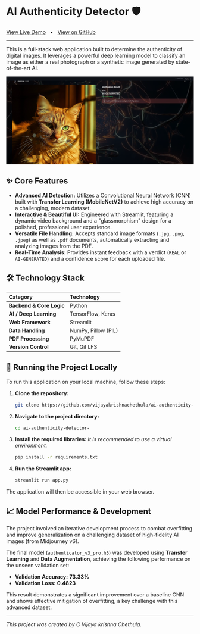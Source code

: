 # AI Authenticity Detector 🛡️

[View Live Demo](https://detectreal.streamlit.app/)   •   [View on GitHub](https://github.com/vijayakrishnachethula/ai-authenticity-detector-)

---

This is a full-stack web application built to determine the authenticity of digital images. It leverages a powerful deep learning model to classify an image as either a real photograph or a synthetic image generated by state-of-the-art AI.

![alt text](image.png)

## ✨ Core Features

- **Advanced AI Detection:** Utilizes a Convolutional Neural Network (CNN) built with **Transfer Learning (MobileNetV2)** to achieve high accuracy on a challenging, modern dataset.
- **Interactive & Beautiful UI:** Engineered with Streamlit, featuring a dynamic video background and a "glassmorphism" design for a polished, professional user experience.
- **Versatile File Handling:** Accepts standard image formats (`.jpg`, `.png`, `.jpeg`) as well as `.pdf` documents, automatically extracting and analyzing images from the PDF.
- **Real-Time Analysis:** Provides instant feedback with a verdict (`REAL` or `AI-GENERATED`) and a confidence score for each uploaded file.

## 🛠️ Technology Stack

| Category | Technology |
| :--- | :--- |
| **Backend & Core Logic** | Python |
| **AI / Deep Learning** | TensorFlow, Keras |
| **Web Framework** | Streamlit |
| **Data Handling** | NumPy, Pillow (PIL) |
| **PDF Processing**| PyMuPDF |
| **Version Control**| Git, Git LFS |


## 🚀 Running the Project Locally

To run this application on your local machine, follow these steps:

1.  **Clone the repository:**
    ```bash
    git clone https://github.com/vijayakrishnachethula/ai-authenticity-detector-.git
    ```
2.  **Navigate to the project directory:**
    ```bash
    cd ai-authenticity-detector-
    ```
3.  **Install the required libraries:**
    *It is recommended to use a virtual environment.*
    ```bash
    pip install -r requirements.txt
    ```
4.  **Run the Streamlit app:**
    ```bash
    streamlit run app.py
    ```
The application will then be accessible in your web browser.

## 📈 Model Performance & Development

The project involved an iterative development process to combat overfitting and improve generalization on a challenging dataset of high-fidelity AI images (from Midjourney v6).

The final model (`authenticator_v3_pro.h5`) was developed using **Transfer Learning** and **Data Augmentation**, achieving the following performance on the unseen validation set:

- **Validation Accuracy:** **73.33%**
- **Validation Loss:** **0.4823**

This result demonstrates a significant improvement over a baseline CNN and shows effective mitigation of overfitting, a key challenge with this advanced dataset.

---
*This project was created by C Vijaya krishna Chethula.*

